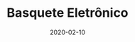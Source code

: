 ---
template: SingleToy
title: Basquete Eletrônico
status: Featured / Published
date: '2020-02-10'
featuredImage: https://brincadeira.co/products/list_basquete.png
price: R$120,00
excerpt: >-
  Toda festa deve ter diversão, e se existe uma que pode atrair a atenção não só da criançada, mas de alguns adultos, é o basquete eletrônico que proporciona um aspecto lúdico. Sistema automático de contagem de cestas e Placar Eletrônico para marcar a pontuação do jogador, então se você estiver à procura de uma novidade para todos os tipos de evento, o basquete eletrônico é uma ótima opção para isso.
categories:
  - category: Outros
meta:
  canonicalLink: ''
  description: Se existe uma diversão que atrai a atenção não só da criançada, mas de alguns adultos, é o basquete eletrônico.
  noindex: false
  title: Basquete Eletrônico
---